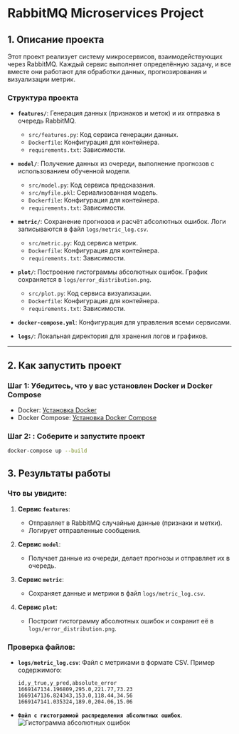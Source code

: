 # RabbitMQ Microservices Project

## 1. Описание проекта
Этот проект реализует систему микросервисов, взаимодействующих через RabbitMQ. Каждый сервис выполняет определённую задачу, и все вместе они работают для обработки данных, прогнозирования и визуализации метрик.

### Структура проекта
- **`features/`**: Генерация данных (признаков и меток) и их отправка в очередь RabbitMQ.
  - `src/features.py`: Код сервиса генерации данных.
  - `Dockerfile`: Конфигурация для контейнера.
  - `requirements.txt`: Зависимости.

- **`model/`**: Получение данных из очереди, выполнение прогнозов с использованием обученной модели.
  - `src/model.py`: Код сервиса предсказания.
  - `src/myfile.pkl`: Сериализованная модель.
  - `Dockerfile`: Конфигурация для контейнера.
  - `requirements.txt`: Зависимости.

- **`metric/`**: Сохранение прогнозов и расчёт абсолютных ошибок. Логи записываются в файл `logs/metric_log.csv`.
  - `src/metric.py`: Код сервиса метрик.
  - `Dockerfile`: Конфигурация для контейнера.
  - `requirements.txt`: Зависимости.

- **`plot/`**: Построение гистограммы абсолютных ошибок. График сохраняется в `logs/error_distribution.png`.
  - `src/plot.py`: Код сервиса визуализации.
  - `Dockerfile`: Конфигурация для контейнера.
  - `requirements.txt`: Зависимости.

- **`docker-compose.yml`**: Конфигурация для управления всеми сервисами.
- **`logs/`**: Локальная директория для хранения логов и графиков.

---

## 2. Как запустить проект

### Шаг 1: Убедитесь, что у вас установлен Docker и Docker Compose
- Docker: [Установка Docker](https://docs.docker.com/get-docker/)
- Docker Compose: [Установка Docker Compose](https://docs.docker.com/compose/install/)

### Шаг 2: : Соберите и запустите проект
```bash
docker-compose up --build
```

## 3. Результаты работы

### Что вы увидите:
1. **Сервис `features`**:
   - Отправляет в RabbitMQ случайные данные (признаки и метки).
   - Логирует отправленные сообщения.

2. **Сервис `model`**:
   - Получает данные из очереди, делает прогнозы и отправляет их в очередь.

3. **Сервис `metric`**:
   - Сохраняет данные и метрики в файл `logs/metric_log.csv`.

4. **Сервис `plot`**:
   - Построит гистограмму абсолютных ошибок и сохранит её в `logs/error_distribution.png`.

### Проверка файлов:
- **`logs/metric_log.csv`**:
  Файл с метриками в формате CSV. Пример содержимого:
  ```csv
  id,y_true,y_pred,absolute_error
  1669147134.196809,295.0,221.77,73.23
  1669147136.824343,153.0,118.44,34.56
  1669147141.035324,189.0,204.06,15.06

- **`Файл с гистограммой распределения абсолютных ошибок`**.
  ![Гистограмма абсолютных ошибок](microservice_architecture/histogram_example.png)
